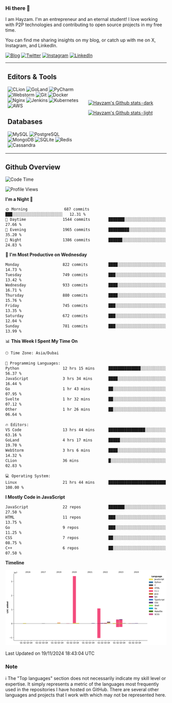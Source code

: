 ### Hi there 👋

I am Hayzam. I'm an entrepreneur and an eternal student! I love working with P2P technologies and contributing to open source projects in my free time.

You can find me sharing insights on my blog, or catch up with me on X, Instagram, and LinkedIn.

[![Blog](https://img.shields.io/badge/Blog-%2312100E.svg?&style=for-the-badge&logo=medium&logoColor=white)](https://hayzam.com)
[![Twitter](https://img.shields.io/badge/Twitter-%231DA1F2.svg?&style=for-the-badge&logo=X&logoColor=white)](https://twitter.com/hayzam_js)
[![Instagram](https://img.shields.io/badge/Instagram-%23E4405F.svg?&style=for-the-badge&logo=instagram&logoColor=white)](https://instagram.com/hayzam.ts)
[![LinkedIn](https://img.shields.io/badge/LinkedIn-%230077B5.svg?&style=for-the-badge&logo=linkedin&logoColor=white)](https://www.linkedin.com/in/hayzam-s-2b9b95139/)

<table width="100%">
<tr>
<td width="50%">

## Editors & Tools

![CLion](https://img.shields.io/badge/-CLion-000000?style=flat&logo=CLion)
![GoLand](https://img.shields.io/badge/-GoLand-000000?style=flat&logo=Goland)
![PyCharm](https://img.shields.io/badge/-PyCharm-000000?style=flat&logo=PyCharm)
![Webstorm](https://img.shields.io/badge/-WebStorm-000000?style=flat&logo=WebStorm)
![Git](https://img.shields.io/badge/-Git-000000?style=flat&logo=git)
![Docker](https://img.shields.io/badge/-Docker-000000?style=flat&logo=docker)
![Nginx](https://img.shields.io/badge/-Nginx-000000?style=flat&logo=nginx)
![Jenkins](https://img.shields.io/badge/-Jenkins-000000?style=flat&logo=jenkins)
![Kubernetes](https://img.shields.io/badge/-Kubernetes-000000?style=flat&logo=kubernetes)
![AWS](https://img.shields.io/badge/-AWS-000000?style=flat&logo=amazon-aws)

## Databases

![MySQL](https://img.shields.io/badge/-MySQL-000000?style=flat&logo=mysql)
![PostgreSQL](https://img.shields.io/badge/-PostgreSQL-000000?style=flat&logo=postgresql)
![MongoDB](https://img.shields.io/badge/-MongoDB-000000?style=flat&logo=mongodb)
![SQLite](https://img.shields.io/badge/-SQLite-000000?style=flat&logo=sqlite)
![Redis](https://img.shields.io/badge/-Redis-000000?style=flat&logo=redis)
![Cassandra](https://img.shields.io/badge/-Cassandra-000000?style=flat&logo=apache-cassandra)
</div>

<td width="50%">
 
[![Hayzam's Github stats-dark](https://github-readme-stats.vercel.app/api?username=hayzamjs&show_icons=true&theme=dark#gh-dark-mode-only)](https://github.com/anuraghazra/github-readme-stats#gh-dark-mode-only)
 
[![Hayzam's Github stats-light](https://github-readme-stats.vercel.app/api?username=hayzamjs&show_icons=true&theme=default#gh-light-mode-only)](https://github.com/anuraghazra/github-readme-stats#gh-light-mode-only)

</td>
</tr>
</table>
 
## Github Overview


<!--START_SECTION:waka-->
![Code Time](http://img.shields.io/badge/Code%20Time-1%2C384%20hrs%2053%20mins-blue)

![Profile Views](http://img.shields.io/badge/Profile%20Views-0-blue)

**I'm a Night 🦉** 

```text
🌞 Morning                687 commits         ███░░░░░░░░░░░░░░░░░░░░░░   12.31 % 
🌆 Daytime                1544 commits        ███████░░░░░░░░░░░░░░░░░░   27.66 % 
🌃 Evening                1965 commits        █████████░░░░░░░░░░░░░░░░   35.20 % 
🌙 Night                  1386 commits        ██████░░░░░░░░░░░░░░░░░░░   24.83 % 
```
📅 **I'm Most Productive on Wednesday** 

```text
Monday                   822 commits         ████░░░░░░░░░░░░░░░░░░░░░   14.73 % 
Tuesday                  749 commits         ███░░░░░░░░░░░░░░░░░░░░░░   13.42 % 
Wednesday                933 commits         ████░░░░░░░░░░░░░░░░░░░░░   16.71 % 
Thursday                 880 commits         ████░░░░░░░░░░░░░░░░░░░░░   15.76 % 
Friday                   745 commits         ███░░░░░░░░░░░░░░░░░░░░░░   13.35 % 
Saturday                 672 commits         ███░░░░░░░░░░░░░░░░░░░░░░   12.04 % 
Sunday                   781 commits         ███░░░░░░░░░░░░░░░░░░░░░░   13.99 % 
```


📊 **This Week I Spent My Time On** 

```text
🕑︎ Time Zone: Asia/Dubai

💬 Programming Languages: 
Python                   12 hrs 15 mins      ██████████████░░░░░░░░░░░   56.37 % 
JavaScript               3 hrs 34 mins       ████░░░░░░░░░░░░░░░░░░░░░   16.44 % 
Go                       1 hr 43 mins        ██░░░░░░░░░░░░░░░░░░░░░░░   07.95 % 
Svelte                   1 hr 32 mins        ██░░░░░░░░░░░░░░░░░░░░░░░   07.12 % 
Other                    1 hr 26 mins        ██░░░░░░░░░░░░░░░░░░░░░░░   06.64 % 

🔥 Editors: 
VS Code                  13 hrs 44 mins      ████████████████░░░░░░░░░   63.16 % 
GoLand                   4 hrs 17 mins       █████░░░░░░░░░░░░░░░░░░░░   19.70 % 
WebStorm                 3 hrs 6 mins        ████░░░░░░░░░░░░░░░░░░░░░   14.32 % 
CLion                    36 mins             █░░░░░░░░░░░░░░░░░░░░░░░░   02.83 % 

💻 Operating System: 
Linux                    21 hrs 44 mins      █████████████████████████   100.00 % 
```

**I Mostly Code in JavaScript** 

```text
JavaScript               22 repos            ███████░░░░░░░░░░░░░░░░░░   27.50 % 
HTML                     11 repos            ███░░░░░░░░░░░░░░░░░░░░░░   13.75 % 
Go                       9 repos             ███░░░░░░░░░░░░░░░░░░░░░░   11.25 % 
CSS                      7 repos             ██░░░░░░░░░░░░░░░░░░░░░░░   08.75 % 
C++                      6 repos             ██░░░░░░░░░░░░░░░░░░░░░░░   07.50 % 
```



**Timeline**

![Lines of Code chart](https://raw.githubusercontent.com/hayzamjs/hayzamjs/main/assets/bar_graph.png)


 Last Updated on 19/11/2024 18:43:04 UTC
<!--END_SECTION:waka-->


### Note 

:information_source: The "Top languages" section does not necessarily indicate my skill level or expertise. It simply represents a metric of the languages most frequently used in the repositories I have hosted on GitHub. There are several other languages and projects that I work with which may not be represented here. 

